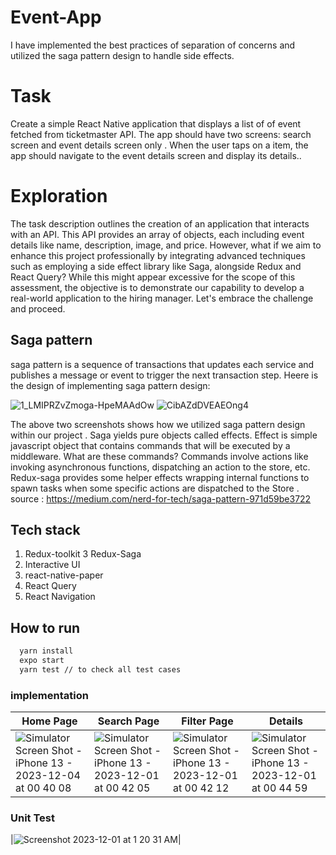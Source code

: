 # Event-App

I have implemented the best practices of separation of concerns and utilized the saga pattern design to handle side effects.

# Task

Create a simple React Native application that displays a list of of event fetched from ticketmaster
API. The app should have two screens: search screen and event details screen only .
When the user taps on a item, the app should navigate to the event details screen
and display its details..

# Exploration

The task description outlines the creation of an application that interacts with an API. This API provides an array of objects, each including event details like name, description, image, and price. However, what if we aim to enhance this project professionally by integrating advanced techniques such as employing a side effect library like Saga, alongside Redux and React Query? While this might appear excessive for the scope of this assessment, the objective is to demonstrate our capability to develop a real-world application to the hiring manager. Let's embrace the challenge and proceed.

## Saga pattern

saga pattern is a sequence of transactions that updates each service and publishes a message or event to trigger the next transaction step. Heere is the design of implementing saga pattern design:

![1_LMIPRZvZmoga-HpeMAAdOw](https://github.com/AbdulmalekAlshugaa/E-Commerce-App/assets/33663456/52633a49-97b9-4a70-9670-ab3de0f82b7c)
![CibAZdDVEAEOng4](https://github.com/AbdulmalekAlshugaa/E-Commerce-App/assets/33663456/ff43149f-aa4a-4a45-9ad0-996b9cab206d)

The above two screenshots shows how we utilized saga pattern design within our project . Saga yields pure objects called effects. Effect is simple javascript object that contains commands that will be executed by a middleware. What are these commands? Commands involve actions like invoking asynchronous functions, dispatching an action to the store, etc. Redux-saga provides some helper effects wrapping internal functions to spawn tasks when some specific actions are dispatched to the Store . source : https://medium.com/nerd-for-tech/saga-pattern-971d59be3722

## Tech stack

1. Redux-toolkit
   3 Redux-Saga
2. Interactive UI
3. react-native-paper
4. React Query
5. React Navigation

## How to run

```bash
  yarn install
  expo start
  yarn test // to check all test cases
```

### implementation

| Home Page                                                                                                                                                                         | Search Page                                                                                                                                                                       | Filter Page                                                                                                                                                                       | Details                                                                                                                                                                           |
| --------------------------------------------------------------------------------------------------------------------------------------------------------------------------------- | --------------------------------------------------------------------------------------------------------------------------------------------------------------------------------- | --------------------------------------------------------------------------------------------------------------------------------------------------------------------------------- | --------------------------------------------------------------------------------------------------------------------------------------------------------------------------------- |
| ![Simulator Screen Shot - iPhone 13 - 2023-12-04 at 00 40 08](https://github.com/AbdulmalekAlshugaa/ticket_event_mobile_app/assets/33663456/9a7325c8-29dc-4d29-9340-6415df330ace) | ![Simulator Screen Shot - iPhone 13 - 2023-12-01 at 00 42 05](https://github.com/AbdulmalekAlshugaa/ticket_event_mobile_app/assets/33663456/6884ac20-f83d-40fd-9893-0c7fef1cd133) | ![Simulator Screen Shot - iPhone 13 - 2023-12-01 at 00 42 12](https://github.com/AbdulmalekAlshugaa/ticket_event_mobile_app/assets/33663456/c7254ae3-0701-41de-ab94-19213fb616e4) | ![Simulator Screen Shot - iPhone 13 - 2023-12-01 at 00 44 59](https://github.com/AbdulmalekAlshugaa/ticket_event_mobile_app/assets/33663456/29464a54-49c2-4367-a157-84cbecbff1d2) |

### Unit Test

|![Screenshot 2023-12-01 at 1 20 31 AM](https://github.com/AbdulmalekAlshugaa/ticket_event_mobile_app/assets/33663456/261767e6-b5b9-4e28-8650-3b8425cfdbcb)|
